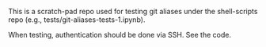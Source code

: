 This is a scratch-pad repo used for testing git aliases under the shell-scripts repo (e.g., tests/git-aliases-tests-1.ipynb).

When testing, authentication should be done via SSH. See the code.
